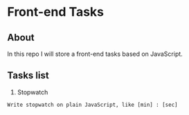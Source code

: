Front-end Tasks
========

## About
In this repo I will store a front-end tasks based on JavaScript.

## Tasks list

1. Stopwatch

```
Write stopwatch on plain JavaScript, like [min] : [sec]
```

